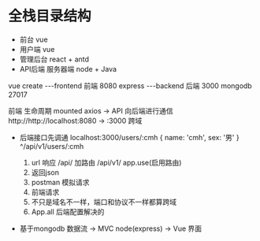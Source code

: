 # 全栈目录结构
  - 前台 vue
   - 用户端 vue
   - 管理后台 react + antd
  - API后端 服务器端 node + Java

vue create ---frontend 前端 8080
express ---backend 后端 3000
mongodb 27017

前端 生命周期 mounted
axios
-> API 向后端进行通信
http://http://localhost:8080 -> :3000 跨域

- 后端接口先调通
  localhost:3000/users/:cmh
  {
    name: 'cmh',
    sex: '男'
  }
  ^/api/v1/users/:cmh
  1. url 响应 /api/
   加路由 /api/v1/
   app.use(启用路由)
  2. 返回json
  3. postman 模拟请求
  4. 前端请求
  5. 不只是域名不一样，端口和协议不一样都算跨域
  6. App.all 后端配置解决的

- 基于mongodb 数据流 -> MVC node(express) -> Vue 界面